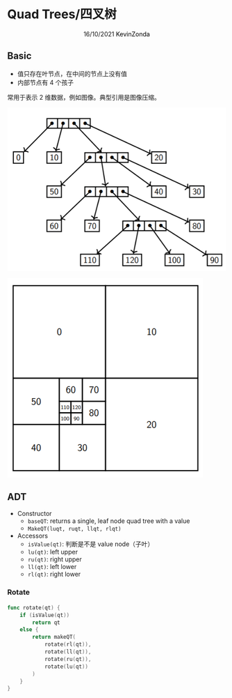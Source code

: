 # Quad Trees/四叉树

<center>
<span>16/10/2021</span>
<a style="text-decoration:none; color: black;" href="https://github.com/KevinZonda">KevinZonda</a>
</center>

## Basic

- 值只存在叶节点，在中间的节点上没有值
- 内部节点有 4 个孩子

常用于表示 2 维数据，例如图像。典型引用是图像压缩。

![](img/qt-basic.png)

![](img/qt-basic-1.png)

## ADT

- Constructor
  - `baseQT`: returns a single, leaf node quad tree with a value
  - `MakeQT(luqt, ruqt, llqt, rlqt)`
- Accessors
  - `isValue(qt)`: 判断是不是 value node（子叶）
  - `lu(qt)`: left upper
  - `ru(qt)`: right upper
  - `ll(qt)`: left lower
  - `rl(qt)`: right lower

### Rotate

```go
func rotate(qt) {
    if (isValue(qt))
        return qt
    else {
        return makeQT(
            rotate(rl(qt)),
            rotate(ll(qt)),
            rotate(ru(qt)),
            rotate(lu(qt))
        )
    }
}
```